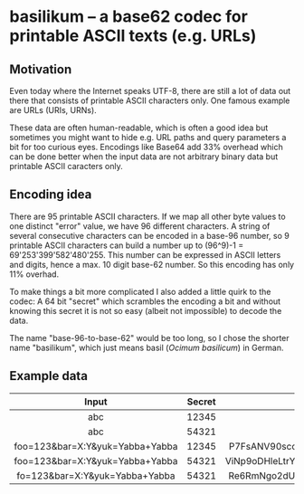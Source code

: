# basilikum – a base62 codec for printable ASCII texts (e.g. URLs)
## Motivation
Even today where the Internet speaks UTF-8, there are still a lot of data out there that consists of printable ASCII characters only. One famous example are URLs (URIs, URNs).

These data are often human-readable, which is often a good idea but sometimes you might want to hide e.g. URL paths and query parameters a bit for too curious eyes. Encodings like Base64 add 33% overhead which can be done better when the input data are not arbitrary binary data but printable ASCII caracters only.

## Encoding idea
There are 95 printable ASCII characters. If we map all other byte values to one distinct "error" value, we have 96 different characters. A string of several consecutive characters can be encoded in a base-96 number, so 9 printable ASCII characters can build a number up to (96^9)-1 = 69'253'399'582'480'255. This number can be expressed in ASCII letters and digits, hence a max. 10 digit base-62 number. So this encoding has only 11% overhad.

To make things a bit more complicated I also added a little quirk to the codec: A 64 bit "secret" which scrambles the encoding a bit and without knowing this secret it is not so easy (albeit not impossible) to decode the data.

The name "base-96-to-base-62" would be too long, so I chose the shorter name "basilikum", which just means basil (_Ocimum basilicum_) in German.

## Example data

| Input | Secret | Output |
|:-----:|:------:|:------:|
| abc   | 12345  | 6ywb |
| abc   | 54321  | yuua |
| foo=123&bar=X:Y&yuk=Yabba+Yabba | 12345 | P7FsANV90scozdg8iu9uRjCeB4oLEneHpZb |
| foo=123&bar=X:Y&yuk=Yabba+Yabba | 54321 | ViNp9oDHleLtrYCKEmO8gDCmOrvH9OR0dya |
| fo=123&bar=X:Y&yuk=Yabba+Yabba | 54321 | Re6RmNgo2dUz8cEEFx23K233eLdjzdCeKb |
